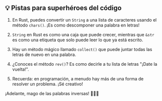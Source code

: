 ## 💡 Pistas para superhéroes del código

1. En Rust, puedes convertir un `String` a una lista de caracteres usando el método `chars()`. ¡Es como descomponer una palabra en letras!

2. `String` en Rust es como una caja que puede crecer, mientras que `&str` es como una etiqueta que solo puede leer lo que ya está escrito.

3. Hay un método mágico llamado `collect()` que puede juntar todas las letras de nuevo en una palabra.

4. ¿Conoces el método `rev()`? Es como decirle a tu lista de letras "¡Date la vuelta!".

5. Recuerda: en programación, a menudo hay más de una forma de resolver un problema. ¡Sé creativo!

¡Adelante, mago de las palabras inversas! 🧙‍♂️✨